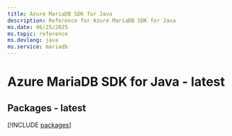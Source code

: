 ```yaml
---
title: Azure MariaDB SDK for Java
description: Reference for Azure MariaDB SDK for Java
ms.date: 06/25/2025
ms.topic: reference
ms.devlang: java
ms.service: mariadb
---
```

# Azure MariaDB SDK for Java - latest
## Packages - latest
[!INCLUDE [packages](mariadb-index.md)]